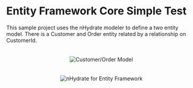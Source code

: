 # Entity Framework Core Simple Test

This sample project uses the nHydrate modeler to define a two entity model. There is a Customer and Order entity related by a relationship on CustomerId.

<p align="center" style="padding-top:20px;">
<img src="http://nhydrate.org/images/customer-order.png" title="Customer/Order Model" >
</p>




<p align="center" style="padding-top:20px;">
<img src="http://nhydrate.org/images/nhydrate-medium.png" title="nHydrate for Entity Framework" >
</p>
